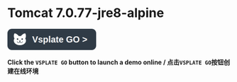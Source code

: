 # Tomcat 7.0.77-jre8-alpine

<a href="https://www.vsplate.com/?docker-compose=https://github.com/vsplate/dcenvs/tomcat/7.0.77-jre8-alpine"><img alt="VSPLATE GO" src="https://raw.githubusercontent.com/vsplate/images/master/vsgo_btn.png" width="200px"></a>

**Click the `VSPLATE GO` button to launch a demo online / 点击`VSPLATE GO`按钮创建在线环境**